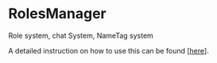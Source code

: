 # RolesManager
 Role system, chat System, NameTag system
 
 A detailed instruction on how to use this can be found [[here](https://github.com/AID-LEARNING/RolesManager/blob/beta/resources/Documentation.md)].
